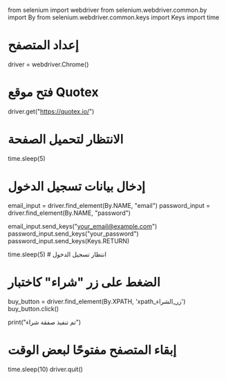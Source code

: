 from selenium import webdriver
from selenium.webdriver.common.by import By
from selenium.webdriver.common.keys import Keys
import time

# إعداد المتصفح
driver = webdriver.Chrome()

# فتح موقع Quotex
driver.get("https://quotex.io/")

# الانتظار لتحميل الصفحة
time.sleep(5)

# إدخال بيانات تسجيل الدخول
email_input = driver.find_element(By.NAME, "email")
password_input = driver.find_element(By.NAME, "password")

email_input.send_keys("your_email@example.com")
password_input.send_keys("your_password")
password_input.send_keys(Keys.RETURN)

time.sleep(5)  # انتظار تسجيل الدخول

# الضغط على زر "شراء" كاختبار
buy_button = driver.find_element(By.XPATH, 'xpath_زر_الشراء')
buy_button.click()

print("تم تنفيذ صفقة شراء")

# إبقاء المتصفح مفتوحًا لبعض الوقت
time.sleep(10)
driver.quit()

